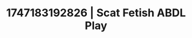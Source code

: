 ---
categories:
- Alt romance
- JOI (jerk off instructions)
- Sultry voice
- Sensual touch
- Erotic hair pulling
image: /assets/images/1747183192826.jpg
layout: post
seo:
  description: Featured content with artistic Scat Fetish, ABDL Play. HD images available.
  keywords: Scat Fetish, ABDL Play
  og_image: /assets/images/1747183192826.jpg
  schema_type: VisualArtwork
tags:
- '#1747183192826'
- ABDL Play
- Scat Fetish
title: 1747183192826 | Scat Fetish ABDL Play
---